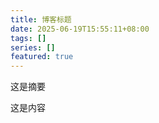```yaml
---
title: 博客标题
date: 2025-06-19T15:55:11+08:00
tags: []
series: []
featured: true
---
```

这是摘要
<!--more-->
这是内容

